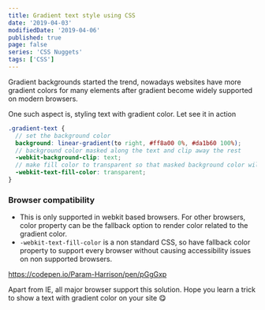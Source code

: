 ```yaml
---
title: Gradient text style using CSS
date: '2019-04-03'
modifiedDate: '2019-04-06'
published: true
page: false
series: 'CSS Nuggets'
tags: ['CSS']
---
```


Gradient backgrounds started the trend, nowadays websites have more gradient colors for many elements after gradient become widely supported on modern browsers.

One such aspect is, styling text with gradient color. Let see it in action

```scss
.gradient-text {
  // set the background color
  background: linear-gradient(to right, #ff8a00 0%, #da1b60 100%);
  // background color masked along the text and clip away the rest
  -webkit-background-clip: text;
  // make fill color to transparent so that masked background color will be shown
  -webkit-text-fill-color: transparent;
}
```

### Browser compatibility

- This is only supported in webkit based browsers. For other browsers, color property can be the fallback option to render color related to the gradient color.
- `-webkit-text-fill-color` is a non standard CSS, so have fallback color property to support every browser without causing accessibility issues on non supported browsers.

https://codepen.io/Param-Harrison/pen/pGgGxp

Apart from IE, all major browser support this solution. Hope you learn a trick to show a text with gradient color on your site 😋
